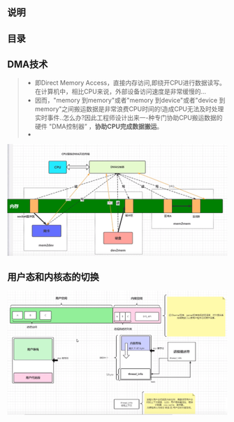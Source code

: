 ## 说明

## 目录

## DMA技术

> - 即Direct Memory Access，直接内存访问,即绕开CPU进行数据读写。在计算机中，相比CPU来说，外部设备访问速度是非常缓慢的...
> - 因而，"memory 到memory"或者"memory 到device"或者"device 到memory"之间搬运数据是非常浪费CPU时间的!造成CPU无法及时处理实时事件..怎么办?因此工程师设计出来一-种专门协助CPU搬运数据的硬件 "DMA控制器” ，**协助CPU完成数据搬运**。
> - 

![image-20210104094804005](images/image-20210104094804005.png)

## 用户态和内核态的切换

![image-20210104110426991](images/image-20210104110426991.png)